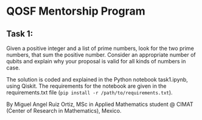 # QOSF Mentorship Program

## Task 1:

Given a positive integer and a list of prime numbers, look for the two prime numbers, that sum the positive number. Consider an appropriate number of qubits and explain why your proposal is valid for all kinds of numbers in case.

The solution is coded and explained in the Python notebook task1.ipynb, using Qiskit. The requirements for the notebook are given in the requirements.txt file (`pip install -r /path/to/requirements.txt`).

By Miguel Angel Ruiz Ortiz, MSc in Applied Mathematics student @ CIMAT (Center of Research in Mathematics), Mexico.